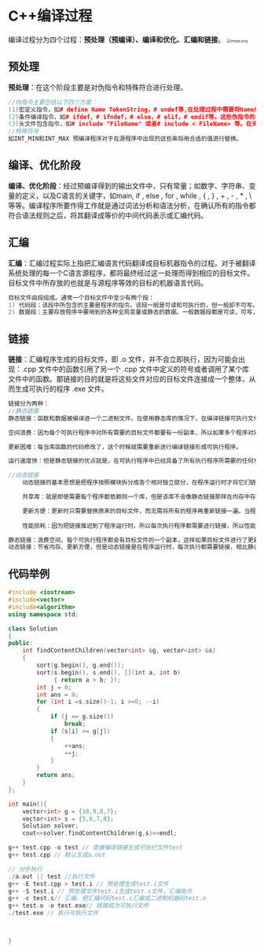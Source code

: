 <!--
 * @Description: 
 * @code: 
 * @Author: Li Jiaxin
 * @Date: 2022-01-03 22:03:56
-->
# C++编译过程
编译过程分为四个过程：**预处理（预编译）、编译和优化、汇编和链接**。
<img src="https://pic.leetcode-cn.com/1612676946-HVvkdR-image.png" alt="image.png" style="zoom:50%;" />

## 预处理
**预处理**：在这个阶段主要是对伪指令和特殊符合进行处理。

```C++
//伪指令主要包括以下四个方面：
(1)宏定义指令，如# define Name TokenString，# undef等,在处理过程中需要将Name用TokenString替换，但作为字符串常量的 Name则不被替换。
(2)条件编译指令，如# ifdef，# ifndef，# else，# elif，# endif等。这些伪指令的引入使得程序员可以通过定义不同的宏来决定编译程序对哪些代码进行处理。预编译程序将根据有关的文件，将那些不必要的代码过滤掉。
(3)头文件包含指令，如# include "FileName" 或者# include < FileName> 等。在头文件中一般用伪指令# define定义了大量的宏（最常见的是字符常量），同时包含有各种外部符号的声明。采用头文件的目的主要是为了使某些定义可以供多个不同的C源程序使用。因为在需要用到这些定义的C源程序中，只需加上一条# include语句即可，而不必再在此文件中将这些定义重复一遍。预编译程序将把头文件中的定义统统都加入到它所产生的输出文件中，以供编译程序对之进行处理。
//特殊符号
如INT_MIN和INT_MAX 预编译程序对于在源程序中出现的这些串将用合适的值进行替换。  
```

## 编译、优化阶段

**编译、优化阶段**：经过预编译得到的输出文件中，只有常量；如数字、字符串、变量的定义，以及C语言的关键字，如main, if , else , for , while , { , } , + , - , * , \ 等等。编译程序所要作得工作就是通过词法分析和语法分析，在确认所有的指令都符合语法规则之后，将其翻译成等价的中间代码表示或汇编代码。

## 汇编
**汇编**：汇编过程实际上指把汇编语言代码翻译成目标机器指令的过程。对于被翻译系统处理的每一个C语言源程序，都将最终经过这一处理而得到相应的目标文件。目标文件中所存放的也就是与源程序等效的目标的机器语言代码。

```C++
目标文件由段组成。通常一个目标文件中至少有两个段：
1) 代码段：该段中所包含的主要是程序的指令。该段一般是可读和可执行的，但一般却不可写。
2) 数据段：主要存放程序中要用到的各种全局变量或静态的数据。一般数据段都是可读，可写，可执行的。
```

## 链接
**链接**：汇编程序生成的目标文件，即 .o 文件，并不会立即执行，因为可能会出现：.cpp 文件中的函数引用了另一个 .cpp 文件中定义的符号或者调用了某个库文件中的函数。那链接的目的就是将这些文件对应的目标文件连接成一个整体，从而生成可执行的程序 .exe 文件。

```C++
链接分为两种：
//静态链接
静态链接：函数和数据被编译进一个二进制文件。在使用静态库的情况下，在编译链接可执行文件时，链接器从库中复制这些函数和数据并把它们和应用程序的其它模块组合起来创建最终的可执行文件。

空间浪费：因为每个可执行程序中对所有需要的目标文件都要有一份副本，所以如果多个程序对同一个目标文件都有依赖，会出现同一个目标文件都在内存存在多个副本；

更新困难：每当库函数的代码修改了，这个时候就需要重新进行编译链接形成可执行程序。

运行速度快：但是静态链接的优点就是，在可执行程序中已经具备了所有执行程序所需要的任何东西，在执行的时候运行速度快。

//动态链接
    动态链接的基本思想是把程序按照模块拆分成各个相对独立部分，在程序运行时才将它们链接在一起形成一个完整的程序，而不是像静态链接一样把所有程序模块都链接成一个单独的可执行文件。

    共享库：就是即使需要每个程序都依赖同一个库，但是该库不会像静态链接那样在内存中存在多分，副本，而是这多个程序在执行时共享同一份副本；

    更新方便：更新时只需要替换原来的目标文件，而无需将所有的程序再重新链接一遍。当程序下一次运行时，新版本的目标文件会被自动加载到内存并且链接起来，程序就完成了升级的目标。
    
    性能损耗：因为把链接推迟到了程序运行时，所以每次执行程序都需要进行链接，所以性能会有一定损失。

静态链接：浪费空间，每个可执行程序都会有目标文件的一个副本，这样如果目标文件进行了更新操作，就需要重新进行编译链接生成可执行程序（更新困难）；优点就是执行的时候运行速度快，因为可执行程序具备了程序运行的所有内容。
动态链接：节省内存、更新方便，但是动态链接是在程序运行时，每次执行都需要链接，相比静态链接会有一定的性能损失。
```

## 代码举例

```C++
#include <iostream>
#include<vector>
#include<algorithm>
using namespace std;

class Solution
{
public:
    int findContentChildren(vector<int> &g, vector<int> &s)
    {
        sort(g.begin(), g.end());
        sort(s.begin(), s.end(), [](int a, int b)
             { return a > b; });
        int j = 0;
        int ans = 0;
        for (int i =s.size()-1; i >=0; --i)
        {
            if (j == g.size())
                break;
            if (s[i] >= g[j])
            {
                ++ans;
                ++j;
            }
        }
        return ans;
    }
};

int main(){
    vector<int> g = {10,9,8,7};
    vector<int> s = {5,6,7,8};
    Solution solver;
    cout<<solver.findContentChildren(g,s)<<endl;

g++ test.cpp -o test // 直接编译链接生成可执行文件test
g++ test.cpp // 默认生成a.out

// 分步执行
./a.out || test //执行文件
g++ -E test.cpp > test.i // 预处理生成test.i文件
g++ -S test.i // 预处理文件test.i生成test.s文件，汇编指令
g++ -c test.s// 汇编，把汇编代码test.s汇编成二进制机器码test.o
g++ test.o -o test.exe// 链接成为可执行文件
./test.exe // 执行可执行文件



} 
```

